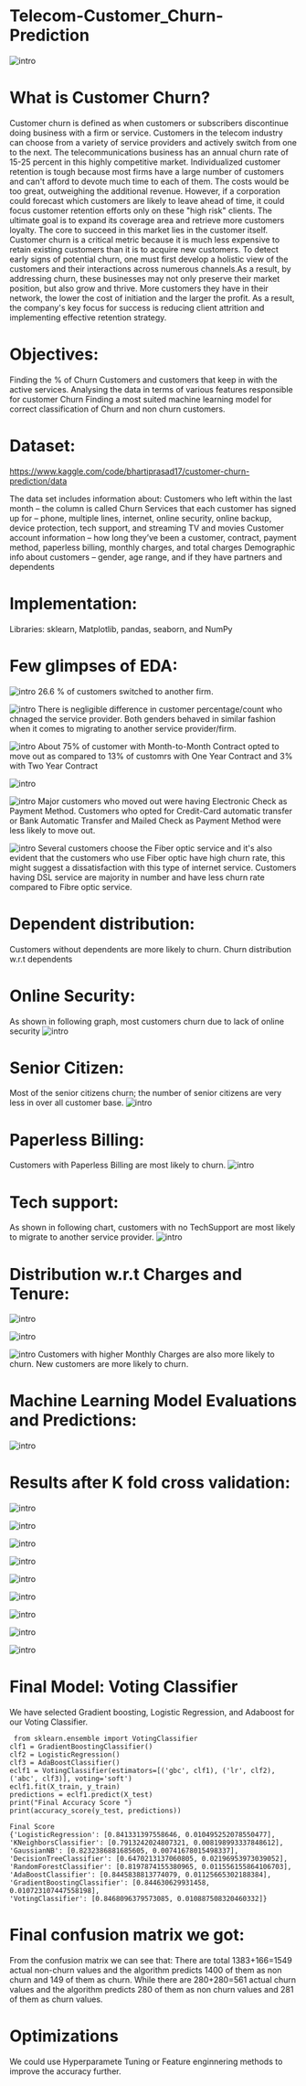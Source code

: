 # Telecom-Customer_Churn-Prediction
![intro](https://github.com/Abhishekshaw2002/Telecom-Customer_Churn-Prediction/blob/fbe8a394bed2e2b843db73672b2d6f03f0bb0012/Output/customer%20churn.jpeg)

# What is Customer Churn?
Customer churn is defined as when customers or subscribers discontinue doing business with a firm or service.
Customers in the telecom industry can choose from a variety of service providers and actively switch from one to the next. The telecommunications business has an annual churn rate of 15-25 percent in this highly competitive market.
Individualized customer retention is tough because most firms have a large number of customers and can't afford to devote much time to each of them. The costs would be too great, outweighing the additional revenue. However, if a corporation could forecast which customers are likely to leave ahead of time, it could focus customer retention efforts only on these "high risk" clients. The ultimate goal is to expand its coverage area and retrieve more customers loyalty. The core to succeed in this market lies in the customer itself.
Customer churn is a critical metric because it is much less expensive to retain existing customers than it is to acquire new customers.
To detect early signs of potential churn, one must first develop a holistic view of the customers and their interactions across numerous channels.As a result, by addressing churn, these businesses may not only preserve their market position, but also grow and thrive. More customers they have in their network, the lower the cost of initiation and the larger the profit. As a result, the company's key focus for success is reducing client attrition and implementing effective retention strategy.

# Objectives:
Finding the % of Churn Customers and customers that keep in with the active services.
Analysing the data in terms of various features responsible for customer Churn
Finding a most suited machine learning model for correct classification of Churn and non churn customers.

# Dataset:
https://www.kaggle.com/code/bhartiprasad17/customer-churn-prediction/data

The data set includes information about:
Customers who left within the last month – the column is called Churn
Services that each customer has signed up for – phone, multiple lines, internet, online security, online backup, device protection, tech support, and streaming TV and movies
Customer account information – how long they’ve been a customer, contract, payment method, paperless billing, monthly charges, and total charges
Demographic info about customers – gender, age range, and if they have partners and dependents

# Implementation:
Libraries: sklearn, Matplotlib, pandas, seaborn, and NumPy

# Few glimpses of EDA:

![intro](https://github.com/Abhishekshaw2002/Telecom-Customer_Churn-Prediction/blob/6999a1d13bf37fbb31b3307bea3f4e0528749199/Output/Churn%20Distribution.png)
26.6 % of customers switched to another firm.

![intro](https://github.com/Abhishekshaw2002/Telecom-Customer_Churn-Prediction/blob/6999a1d13bf37fbb31b3307bea3f4e0528749199/Output/distributionWRTGender.PNG)
There is negligible difference in customer percentage/count who chnaged the service provider. Both genders behaved in similar fashion when it comes to migrating to another service provider/firm.

![intro](https://github.com/Abhishekshaw2002/Telecom-Customer_Churn-Prediction/blob/6999a1d13bf37fbb31b3307bea3f4e0528749199/Output/Contract%20distribution.png)
About 75% of customer with Month-to-Month Contract opted to move out as compared to 13% of customrs with One Year Contract and 3% with Two Year Contract

![intro](https://github.com/Abhishekshaw2002/Telecom-Customer_Churn-Prediction/blob/6999a1d13bf37fbb31b3307bea3f4e0528749199/Output/payment%20methods.png)

![intro](https://github.com/Abhishekshaw2002/TelecomCustomer_ChurnPrediction/blob/6999a1d13bf37fbb31b3307bea3f4e0528749199/Output/payment%20ethods%20with%20respectto%20churn.PNG) Major customers who moved out were having Electronic Check as Payment Method. Customers who opted for Credit-Card automatic transfer or Bank Automatic Transfer and Mailed Check as Payment Method were less likely to move out.

![intro](https://github.com/Abhishekshaw2002/Telecom-Customer_Churn-Prediction/blob/6999a1d13bf37fbb31b3307bea3f4e0528749199/Output/internet%20services.PNG)
Several customers choose the Fiber optic service and it's also evident that the customers who use Fiber optic have high churn rate, this might suggest a dissatisfaction with this type of internet service. Customers having DSL service are majority in number and have less churn rate compared to Fibre optic service.

# Dependent distribution:
Customers without dependents are more likely to churn. Churn distribution w.r.t dependents

# Online Security:
As shown in following graph, most customers churn due to lack of online security
![intro](https://github.com/Abhishekshaw2002/Telecom-Customer_Churn-Prediction/blob/543524594cdfd1f9b2ed0004d867c73944699ac7/Output/onlineSecurity.PNG)

# Senior Citizen:
Most of the senior citizens churn; the number of senior citizens are very less in over all customer base.
![intro](https://github.com/Abhishekshaw2002/Telecom-Customer_Churn-Prediction/blob/543524594cdfd1f9b2ed0004d867c73944699ac7/Output/seniorCitzen.PNG
)

# Paperless Billing:
Customers with Paperless Billing are most likely to churn.
![intro](https://github.com/Abhishekshaw2002/Telecom-Customer_Churn-Prediction/blob/543524594cdfd1f9b2ed0004d867c73944699ac7/Output/billing.PNG)


# Tech support:
As shown in following chart, customers with no TechSupport are most likely to migrate to another service provider.
![intro](https://github.com/Abhishekshaw2002/Telecom-Customer_Churn-Prediction/blob/543524594cdfd1f9b2ed0004d867c73944699ac7/Output/techSupport.PNG)

# Distribution w.r.t Charges and Tenure:
![intro](https://github.com/Abhishekshaw2002/Telecom-Customer_Churn-Prediction/blob/543524594cdfd1f9b2ed0004d867c73944699ac7/Output/carges%20distribution.PNG)

![intro](https://github.com/Abhishekshaw2002/Telecom-Customer_Churn-Prediction/blob/543524594cdfd1f9b2ed0004d867c73944699ac7/Output/total%20charges.PNG)

![intro](https://github.com/Abhishekshaw2002/Telecom-Customer_Churn-Prediction/blob/543524594cdfd1f9b2ed0004d867c73944699ac7/Output/tenure%20and%20churn.PNG)
Customers with higher Monthly Charges are also more likely to churn.
New customers are more likely to churn.

# Machine Learning Model Evaluations and Predictions:

![intro](https://github.com/Abhishekshaw2002/Telecom-Customer_Churn-Prediction/blob/2c80da08409b36476d1de3e66b50ef2b6af84d85/Output/Model%20evaluation.PNG)

# Results after K fold cross validation:

![intro](https://github.com/Abhishekshaw2002/Telecom-Customer_Churn-Prediction/blob/2c80da08409b36476d1de3e66b50ef2b6af84d85/Output/LR.PNG)

![intro](https://github.com/Abhishekshaw2002/Telecom-Customer_Churn-Prediction/blob/2c80da08409b36476d1de3e66b50ef2b6af84d85/Output/KNN.PNG)

![intro](https://github.com/Abhishekshaw2002/Telecom-Customer_Churn-Prediction/blob/2c80da08409b36476d1de3e66b50ef2b6af84d85/Output/Naive%20Bayes.PNG)

![intro](https://github.com/Abhishekshaw2002/Telecom-Customer_Churn-Prediction/blob/2c80da08409b36476d1de3e66b50ef2b6af84d85/Output/Decision%20trees.PNG)

![intro](https://github.com/Abhishekshaw2002/Telecom-Customer_Churn-Prediction/blob/2c80da08409b36476d1de3e66b50ef2b6af84d85/Output/Random%20Forest.PNG)

![intro](https://github.com/Abhishekshaw2002/Telecom-Customer_Churn-Prediction/blob/2c80da08409b36476d1de3e66b50ef2b6af84d85/Output/Adaboost.PNG)

![intro](https://github.com/Abhishekshaw2002/Telecom-Customer_Churn-Prediction/blob/2c80da08409b36476d1de3e66b50ef2b6af84d85/Output/Gradient%20boost.PNG)

![intro](https://github.com/Abhishekshaw2002/Telecom-Customer_Churn-Prediction/blob/2c80da08409b36476d1de3e66b50ef2b6af84d85/Output/Voting%20Classifier.PNG)

![intro](https://github.com/Abhishekshaw2002/Telecom-Customer_Churn-Prediction/blob/2c80da08409b36476d1de3e66b50ef2b6af84d85/Output/confusion_matrix_models.PNG)

# Final Model: Voting Classifier
 We have selected Gradient boosting, Logistic Regression, and Adaboost for our Voting Classifier.

     from sklearn.ensemble import VotingClassifier
    clf1 = GradientBoostingClassifier()
    clf2 = LogisticRegression()
    clf3 = AdaBoostClassifier()
    eclf1 = VotingClassifier(estimators=[('gbc', clf1), ('lr', clf2), ('abc', clf3)], voting='soft')
    eclf1.fit(X_train, y_train)
    predictions = eclf1.predict(X_test)
    print("Final Accuracy Score ")
    print(accuracy_score(y_test, predictions))

    Final Score
    {'LogisticRegression': [0.841331397558646, 0.010495252078550477],
    'KNeighborsClassifier': [0.7913242024807321, 0.008198993337848612],
    'GaussianNB': [0.8232386881685605, 0.00741678015498337],
    'DecisionTreeClassifier': [0.6470213137060805, 0.02196953973039052],
    'RandomForestClassifier': [0.8197874155380965, 0.011556155864106703],
    'AdaBoostClassifier': [0.8445838813774079, 0.01125665302188384],
    'GradientBoostingClassifier': [0.844630629931458, 0.010723107447558198],
    'VotingClassifier': [0.8468096379573085, 0.010887508320460332]}


# Final confusion matrix we got:
From the confusion matrix we can see that: There are total 1383+166=1549 actual non-churn values and the algorithm predicts 1400 of them as non churn and 149 of them as churn. While there are 280+280=561 actual churn values and the algorithm predicts 280 of them as non churn values and 281 of them as churn values.

# Optimizations
We could use Hyperparamete Tuning or Feature enginnering methods to improve the accuracy further.

